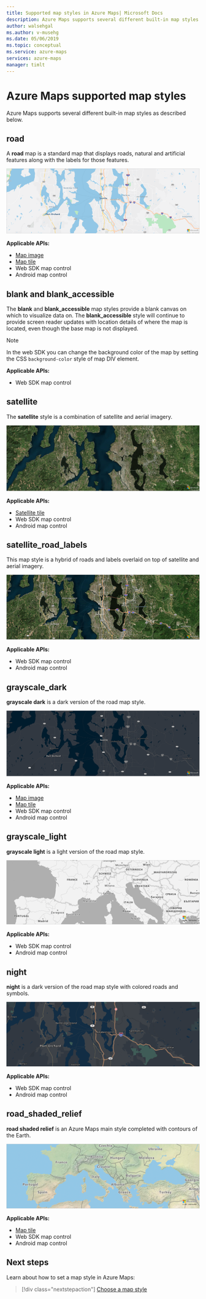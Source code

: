 ```yaml
---
title: Supported map styles in Azure Maps| Microsoft Docs
description: Azure Maps supports several different built-in map styles. In this article, learn about Map styles supported by Azure Maps.
author: walsehgal
ms.author: v-musehg
ms.date: 05/06/2019
ms.topic: conceptual
ms.service: azure-maps
services: azure-maps
manager: timlt
---
```


# Azure Maps supported map styles
Azure Maps supports several different built-in map styles as described below.

## road
A **road** map is a standard map that displays roads, natural and artificial features along with the labels for those features.

![road](./media/supported-map-styles/road.png)

**Applicable APIs:**
* [Map image](https://docs.microsoft.com/rest/api/maps/render/getmapimage)
* [Map tile](https://docs.microsoft.com/rest/api/maps/render/getmaptile)
* Web SDK map control
* Android map control

## blank and blank_accessible

The **blank** and **blank_accessible** map styles provide a blank canvas on which to visualize data on. The **blank_accessible** style will continue to provide screen reader updates with location details of where the map is located, even though the base map is not displayed.

> [!Note]
> In the web SDK you can change the background color of the map by setting the CSS `background-color` style of map DIV element.

**Applicable APIs:**
* Web SDK map control

## satellite 
The **satellite** style is a combination of satellite and aerial imagery.

![satellite](./media/supported-map-styles/satellite.png)

**Applicable APIs:**
* [Satellite tile](https://docs.microsoft.com/rest/api/maps/render/getmapimagerytilepreview)
* Web SDK map control
* Android map control

## satellite_road_labels
This map style is a hybrid of roads and labels overlaid on top of satellite and aerial imagery.

![satellite_road_labels](./media/supported-map-styles/satellite_road_labels.png)

**Applicable APIs:**
* Web SDK map control
* Android map control

## grayscale_dark
**grayscale dark** is a dark version of the road map style.

![gray_scale](./media/supported-map-styles/grayscale_dark.png)

**Applicable APIs:**
* [Map image](https://docs.microsoft.com/rest/api/maps/render/getmapimage)
* [Map tile](https://docs.microsoft.com/rest/api/maps/render/getmaptile)
* Web SDK map control 
* Android map control


## grayscale_light
**grayscale light** is a light version of the road map style.

![grayscale light](./media/supported-map-styles/grayscale_light.png)

**Applicable APIs:**
* Web SDK map control
* Android map control


## night
**night** is a dark version of the road map style with colored roads and symbols.

![night](./media/supported-map-styles/night.png)

**Applicable APIs:**
* Web SDK map control
* Android map control

## road_shaded_relief
**road shaded relief** is an Azure Maps main style completed with contours of the Earth.

![shaded relief](./media/supported-map-styles/shaded-relief.png)

**Applicable APIs:**
* [Map tile](https://docs.microsoft.com/rest/api/maps/render/getmaptile)
* Web SDK map control
* Android map control


## Next steps

Learn about how to set a map style in Azure Maps:

> [!div class="nextstepaction"]
> [Choose a map style](https://docs.microsoft.com/azure/azure-maps/choose-map-style)
